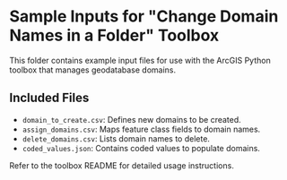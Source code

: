 # Sample Inputs for "Change Domain Names in a Folder" Toolbox

This folder contains example input files for use with the ArcGIS Python toolbox that manages geodatabase domains.

## Included Files

- `domain_to_create.csv`: Defines new domains to be created.
- `assign_domains.csv`: Maps feature class fields to domain names.
- `delete_domains.csv`: Lists domain names to delete.
- `coded_values.json`: Contains coded values to populate domains.

Refer to the toolbox README for detailed usage instructions.
